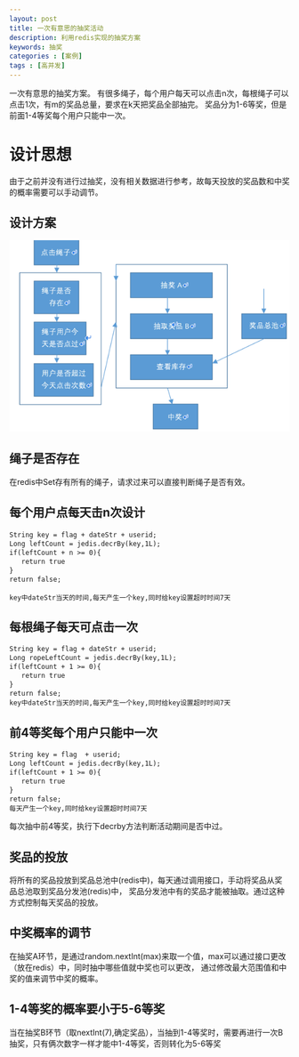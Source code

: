 ```yaml
---
layout: post
title: 一次有意思的抽奖活动
description: 利用redis实现的抽奖方案
keywords: 抽奖
categories : [案例]
tags : [高并发]
---
```


一次有意思的抽奖方案。
有很多绳子，每个用户每天可以点击n次，每根绳子可以点击1次，有m的奖品总量，要求在k天把奖品全部抽完。
奖品分为1-6等奖，但是前面1-4等奖每个用户只能中一次。

# 设计思想
由于之前并没有进行过抽奖，没有相关数据进行参考，故每天投放的奖品数和中奖的概率需要可以手动调节。

## 设计方案
![](/images/pimg/drawlucky.png)

## 绳子是否存在

在redis中Set存有所有的绳子，请求过来可以直接判断绳子是否有效。

## 每个用户点每天击n次设计

```
String key = flag + dateStr + userid;
Long leftCount = jedis.decrBy(key,1L);
if(leftCount + n >= 0){
   return true
}
return false;

key中dateStr当天的时间,每天产生一个key,同时给key设置超时时间7天
```

## 每根绳子每天可点击一次
```
String key = flag + dateStr + userid;
Long ropeLeftCount = jedis.decrBy(key,1L);
if(leftCount + 1 >= 0){
   return true
}
return false;
key中dateStr当天的时间,每天产生一个key,同时给key设置超时时间7天
```

## 前4等奖每个用户只能中一次
```
String key = flag  + userid;
Long leftCount = jedis.decrBy(key,1L);
if(leftCount + 1 >= 0){
   return true
}
return false;
每天产生一个key,同时给key设置超时时间7天
```
每次抽中前4等奖，执行下decrby方法判断活动期间是否中过。


## 奖品的投放
将所有的奖品投放到奖品总池中(redis中)，每天通过调用接口，手动将奖品从奖品总池取到奖品分发池(redis)中，
奖品分发池中有的奖品才能被抽取。通过这种方式控制每天奖品的投放。

## 中奖概率的调节
在抽奖A环节，是通过random.nextInt(max)来取一个值，max可以通过接口更改（放在redis）中，同时抽中哪些值就中奖也可以更改，
通过修改最大范围值和中奖的值来调节中奖的概率。

## 1-4等奖的概率要小于5-6等奖
当在抽奖B环节（取nextInt(7),确定奖品），当抽到1-4等奖时，需要再进行一次B抽奖，只有俩次数字一样才能中1-4等奖，否则转化为5-6等奖


[jekyll]:      http://jekyllrb.com
[jekyll-gh]:   https://github.com/jekyll/jekyll
[jekyll-help]: https://github.com/jekyll/jekyll-help
